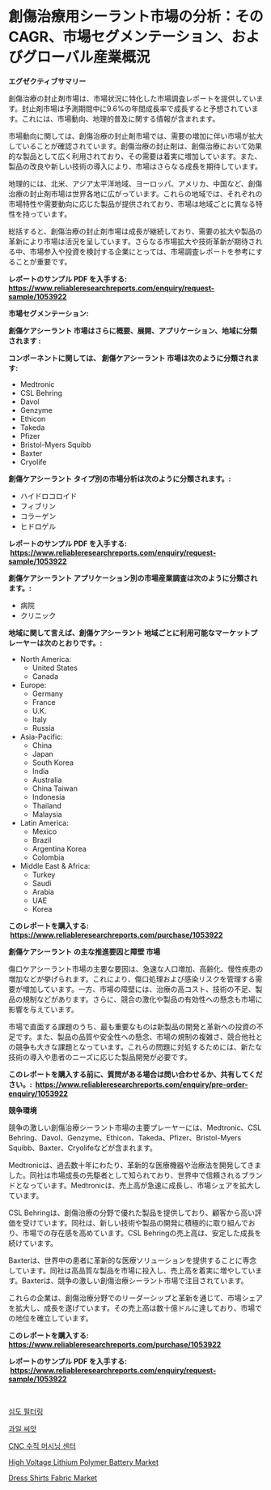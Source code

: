 <p><h1>創傷治療用シーラント市場の分析：そのCAGR、市場セグメンテーション、およびグローバル産業概況</h1></p><p><strong>エグゼクティブサマリー</strong></p>
<p><p>創傷治療の封止剤市場は、市場状況に特化した市場調査レポートを提供しています。封止剤市場は予測期間中に9.6%の年間成長率で成長すると予想されています。これには、市場動向、地理的普及に関する情報が含まれます。</p><p>市場動向に関しては、創傷治療の封止剤市場では、需要の増加に伴い市場が拡大していることが確認されています。創傷治療の封止剤は、創傷治療において効果的な製品として広く利用されており、その需要は着実に増加しています。また、製品の改良や新しい技術の導入により、市場はさらなる成長を期待しています。</p><p>地理的には、北米、アジア太平洋地域、ヨーロッパ、アメリカ、中国など、創傷治療の封止剤市場は世界各地に広がっています。これらの地域では、それぞれの市場特性や需要動向に応じた製品が提供されており、市場は地域ごとに異なる特性を持っています。</p><p>総括すると、創傷治療の封止剤市場は成長が継続しており、需要の拡大や製品の革新により市場は活況を呈しています。さらなる市場拡大や技術革新が期待される中、市場参入や投資を検討する企業にとっては、市場調査レポートを参考にすることが重要です。</p></p>
<p><strong>レポートのサンプル PDF を入手する: <a href="https://www.reliableresearchreports.com/enquiry/request-sample/1053922">https://www.reliableresearchreports.com/enquiry/request-sample/1053922</a></strong></p>
<p><strong>市場セグメンテーション:</strong></p>
<p><strong> 創傷ケアシーラント 市場はさらに概要、展開、アプリケーション、地域に分類されます :</strong></p>
<p><strong>コンポーネントに関しては、 創傷ケアシーラント 市場は次のように分類されます: &nbsp;</strong></p>
<p><ul><li>Medtronic</li><li>CSL Behring</li><li>Davol</li><li>Genzyme</li><li>Ethicon</li><li>Takeda</li><li>Pfizer</li><li>Bristol-Myers Squibb</li><li>Baxter</li><li>Cryolife</li></ul></p>
<p><strong> 創傷ケアシーラント タイプ別の市場分析は次のように分類されます。:</strong></p>
<p><ul><li>ハイドロコロイド</li><li>フィブリン</li><li>コラーゲン</li><li>ヒドロゲル</li></ul></p>
<p><strong>レポートのサンプル PDF を入手する: &nbsp;<a href="https://www.reliableresearchreports.com/enquiry/request-sample/1053922">https://www.reliableresearchreports.com/enquiry/request-sample/1053922</a></strong></p>
<p><strong> 創傷ケアシーラント アプリケーション別の市場産業調査は次のように分類されます。:</strong></p>
<p><ul><li>病院</li><li>クリニック</li></ul></p>
<p><strong>地域に関して言えば、創傷ケアシーラント 地域ごとに利用可能なマーケットプレーヤーは次のとおりです。:</strong></p>
<p><ul>
    <li>
        North America:
        <ul>
            <li>United States</li>
            <li>Canada</li>
        </ul>
    </li>
    <li>
        Europe:
        <ul>
            <li>Germany</li>
            <li>France</li>
            <li>U.K.</li>
            <li>Italy</li>
            <li>Russia</li>
        </ul>
    </li>
    <li>
        Asia-Pacific:
        <ul>
            <li>China</li>
            <li>Japan</li>
            <li>South Korea</li>
            <li>India</li>
            <li>Australia</li>
            <li>China Taiwan</li>
            <li>Indonesia</li>
            <li>Thailand</li>
            <li>Malaysia</li>
        </ul>
    </li>
    <li>
        Latin America:
        <ul>
            <li>Mexico</li>
            <li>Brazil</li>
            <li>Argentina Korea</li>
            <li>Colombia</li>
        </ul>
    </li>
    <li>
        Middle East & Africa:
        <ul>
            <li>Turkey</li>
            <li>Saudi</li>
            <li>Arabia</li>
            <li>UAE</li>
            <li>Korea</li>
        </ul>
    </li>
    </ul></p>
<p><strong>このレポートを購入する: &nbsp;<a href="https://www.reliableresearchreports.com/purchase/1053922">https://www.reliableresearchreports.com/purchase/1053922</a></strong></p>
<p><strong>創傷ケアシーラント の主な推進要因と障壁 市場</strong></p>
<p><p>傷口ケアシーラント市場の主要な要因は、急速な人口増加、高齢化、慢性疾患の増加などが挙げられます。これにより、傷口処理および感染リスクを管理する需要が増加しています。一方、市場の障壁には、治療の高コスト、技術の不足、製品の規制などがあります。さらに、競合の激化や製品の有効性への懸念も市場に影響を与えています。</p><p>市場で直面する課題のうち、最も重要なものは新製品の開発と革新への投資の不足です。また、製品の品質や安全性への懸念、市場の規制の複雑さ、競合他社との競争も大きな課題となっています。これらの問題に対処するためには、新たな技術の導入や患者のニーズに応じた製品開発が必要です。</p></p>
<p><strong>このレポートを購入する前に、質問がある場合は問い合わせるか、共有してください。:&nbsp; <a href="https://www.reliableresearchreports.com/enquiry/pre-order-enquiry/1053922">https://www.reliableresearchreports.com/enquiry/pre-order-enquiry/1053922</a></strong></p>
<p><strong>競争環境</strong></p>
<p><p>競争の激しい創傷治療シーラント市場の主要プレーヤーには、Medtronic、CSL Behring、Davol、Genzyme、Ethicon、Takeda、Pfizer、Bristol-Myers Squibb、Baxter、Cryolifeなどが含まれます。</p><p>Medtronicは、過去数十年にわたり、革新的な医療機器や治療法を開発してきました。同社は市場成長の先駆者として知られており、世界中で信頼されるブランドとなっています。Medtronicは、売上高が急速に成長し、市場シェアを拡大しています。</p><p>CSL Behringは、創傷治療の分野で優れた製品を提供しており、顧客から高い評価を受けています。同社は、新しい技術や製品の開発に積極的に取り組んでおり、市場での存在感を高めています。CSL Behringの売上高は、安定した成長を続けています。</p><p>Baxterは、世界中の患者に革新的な医療ソリューションを提供することに専念しています。同社は高品質な製品を市場に投入し、売上高を着実に増やしています。Baxterは、競争の激しい創傷治療シーラント市場で注目されています。</p><p>これらの企業は、創傷治療分野でのリーダーシップと革新を通じて、市場シェアを拡大し、成長を遂げています。その売上高は数十億ドルに達しており、市場での地位を確立しています。</p></p>
<p><strong>このレポートを購入する: &nbsp; <a href="https://www.reliableresearchreports.com/purchase/1053922">https://www.reliableresearchreports.com/purchase/1053922</a></strong></p>
<p><strong>レポートのサンプル PDF を入手する: &nbsp;<a href="https://www.reliableresearchreports.com/enquiry/request-sample/1053922">https://www.reliableresearchreports.com/enquiry/request-sample/1053922</a></strong><strong></strong></p>
<p>&nbsp;</p>
<p><p><a href="https://medium.com/@kelvinfeenrey98677/%EC%8B%AC%EB%8F%84-%ED%95%84%ED%84%B0%EB%A7%81-%EC%8B%9C%EC%9E%A5-%EB%B6%84%EC%84%9D-%EA%B8%80%EB%A1%9C%EB%B2%8C-%EC%82%B0%EC%97%85-%EC%A0%84%EB%A7%9D-%EB%B0%8F-%EC%98%88%EC%B8%A1-2024%EB%85%84%EB%B6%80%ED%84%B0-2031%EB%85%84%EA%B9%8C%EC%A7%80-8f93b1bc61b8">심도 필터링</a></p><p><a href="https://medium.com/@boydsmitham726/%EA%B3%BC%EC%9D%BC-%EC%94%A8%EC%95%97-%EC%8B%9C%EC%9E%A5-%EA%B7%9C%EB%AA%A8-cagr-%ED%8A%B8%EB%A0%8C%EB%93%9C-2024-2030-d77feb184108">과일 씨앗</a></p><p><a href="https://github.com/vs019sa3m8x/Market-Research-Report-List-1/blob/main/8373291191763.md">CNC 수직 머시닝 센터</a></p><p><a href="https://issuu.com/reportprime-2/docs/high-voltage-lithium-polymer-battery-market-size-2">High Voltage Lithium Polymer Battery Market</a></p><p><a href="https://github.com/RoccoManning/Market-Research-Report-List-4/blob/main/dress-shirts-fabric-market.md">Dress Shirts Fabric Market</a></p></p>